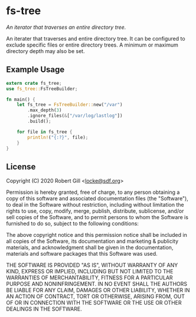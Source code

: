 # fs-tree

_An iterator that traverses an entire directory tree._

An iterater that traverses and entire directory tree. It can be
configured to exclude specific files or entire directory trees.
A minimum or maximum directory depth may also be set.

## Example Usage

```rust
extern crate fs_tree;
use fs_tree::FsTreeBuilder;

fn main() {
    let fs_tree = FsTreeBuilder::new("/var")
        .max_depth(3)
        .ignore_files(&["/var/log/lastlog"])
        .build();

    for file in fs_tree {
        println!("{:?}", file);
    }
}
```

## License

Copyright (C) 2020 Robert Gill <<locke@sdf.org>>

Permission is hereby granted, free of charge, to any person obtaining a copy
of this software and associated documentation files (the "Software"), to
deal in the Software without restriction, including without limitation the
rights to use, copy, modify, merge, publish, distribute, sublicense, and/or
sell copies of the Software, and to permit persons to whom the Software is
furnished to do so, subject to the following conditions:

The above copyright notice and this permission notice shall be included in
all copies of the Software, its documentation and marketing & publicity
materials, and acknowledgment shall be given in the documentation, materials
and software packages that this Software was used.

THE SOFTWARE IS PROVIDED "AS IS", WITHOUT WARRANTY OF ANY KIND, EXPRESS OR
IMPLIED, INCLUDING BUT NOT LIMITED TO THE WARRANTIES OF MERCHANTABILITY,
FITNESS FOR A PARTICULAR PURPOSE AND NONINFRINGEMENT. IN NO EVENT SHALL
THE AUTHORS BE LIABLE FOR ANY CLAIM, DAMAGES OR OTHER LIABILITY, WHETHER
IN AN ACTION OF CONTRACT, TORT OR OTHERWISE, ARISING FROM, OUT OF OR IN
CONNECTION WITH THE SOFTWARE OR THE USE OR OTHER DEALINGS IN THE SOFTWARE.
